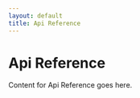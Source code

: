 ```yaml
---
layout: default
title: Api Reference
---
```


# Api Reference

Content for Api Reference goes here.
